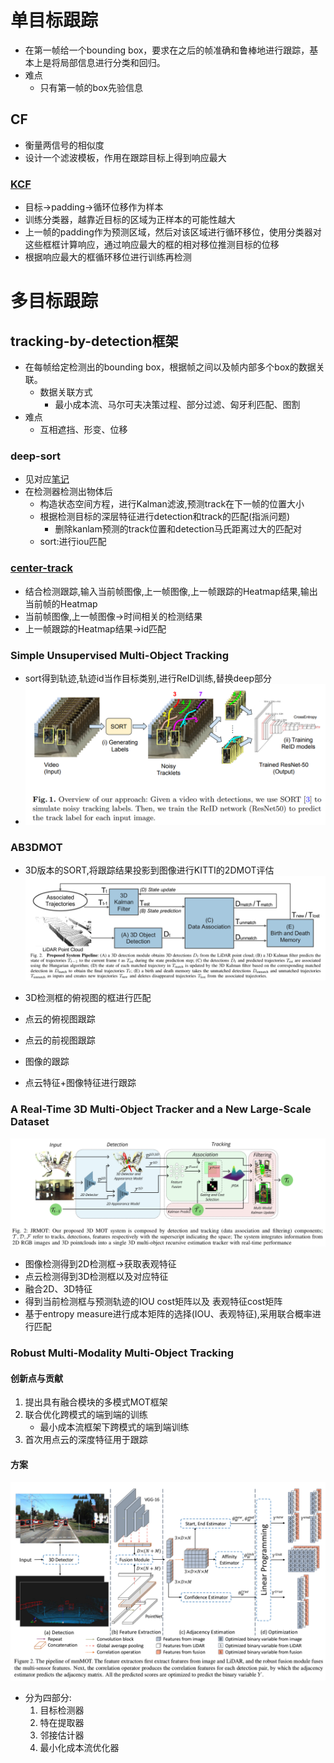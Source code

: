 # 单目标跟踪
- 在第一帧给一个bounding box，要求在之后的帧准确和鲁棒地进行跟踪，基本上是将局部信息进行分类和回归。
- 难点
  - 只有第一帧的box先验信息
## CF
- 衡量两信号的相似度
- 设计一个滤波模板，作用在跟踪目标上得到响应最大
### [KCF](KCF.md)
- 目标->padding->循环位移作为样本
- 训练分类器，越靠近目标的区域为正样本的可能性越大
- 上一帧的padding作为预测区域，然后对该区域进行循环移位，使用分类器对这些框框计算响应，通过响应最大的框的相对移位推测目标的位移
- 根据响应最大的框循环移位进行训练再检测

# 多目标跟踪
## tracking-by-detection框架
- 在每帧给定检测出的bounding box，根据帧之间以及帧内部多个box的数据关联。
  - 数据关联方式
    - 最小成本流、马尔可夫决策过程、部分过滤、匈牙利匹配、图割
- 难点
  - 互相遮挡、形变、位移
### deep-sort
- 见对应[笔记](https://github.com/staillyd/deep_sort/tree/master/note)
- 在检测器检测出物体后
  - 构造状态空间方程，进行Kalman滤波,预测track在下一帧的位置大小
  - 根据检测目标的深层特征进行detection和track的匹配(指派问题)
    - 删除kanlam预测的track位置和detection马氏距离过大的匹配对
  - sort:进行iou匹配

### [center-track](CenterTrack.md)
- 结合检测跟踪,输入当前帧图像,上一帧图像,上一帧跟踪的Heatmap结果,输出当前帧的Heatmap
- 当前帧图像,上一帧图像->时间相关的检测结果
- 上一帧跟踪的Heatmap结果->id匹配

### Simple Unsupervised Multi-Object Tracking
- sort得到轨迹,轨迹id当作目标类别,进行ReID训练,替换deep部分
- ![](imgs/Simple%20Unsupervised%20Multi-Object%20Tracking/Simple%20Unsupervised%20Multi-Object%20Tracking.png)

### AB3DMOT
- 3D版本的SORT,将跟踪结果投影到图像进行KITTI的2DMOT评估
![](imgs/AB3DMOT/流程.png)
- 3D检测框的俯视图的框进行匹配

- 点云的俯视图跟踪
- 点云的前视图跟踪
- 图像的跟踪
- 点云特征+图像特征进行跟踪

### A Real-Time 3D Multi-Object Tracker and a New Large-Scale Dataset
![](imgs/JRMOT/流程图.png)

- 图像检测得到2D检测框->获取表观特征
- 点云检测得到3D检测框以及对应特征
- 融合2D、3D特征
- 得到当前检测框与预测轨迹的IOU cost矩阵以及 表观特征cost矩阵
- 基于entropy measure进行成本矩阵的选择(IOU、表观特征),采用联合概率进行匹配

### Robust Multi-Modality Multi-Object Tracking
#### 创新点与贡献
1. 提出具有融合模块的多模式MOT框架
2. 联合优化跨模式的端到端的训练
   - 最小成本流框架下跨模式的端到端训练
3. 首次用点云的深度特征用于跟踪

#### 方案
![](imgs/Robust%20Multi-Modality%20Multi-Object%20Tracking/流程.png)

- 分为四部分:
  1. 目标检测器
  2. 特在提取器
  3. 邻接估计器
  4. 最小化成本流优化器
